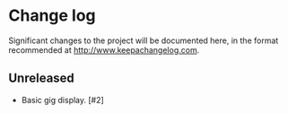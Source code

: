 # Change log

Significant changes to the project will be documented here, in the format recommended at http://www.keepachangelog.com.

## Unreleased

- Basic gig display. [#2]
